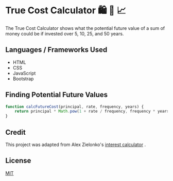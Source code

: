 # True Cost Calculator :shopping: :purse: :chart_with_upwards_trend:


The True Cost Calculator shows what the potential future value of a sum of money could be if invested over 5, 10, 25, and 50 years.

## Languages / Frameworks Used
* HTML
* CSS
* JavaScript
* Bootstrap


## Finding Potential Future Values

```javascript
function calcFutureCost(principal, rate, frequency, years) {
	return principal * Math.pow(1 + rate / frequency, frequency * years);
}
```

## Credit
This project was adapted from Alex Zielonko's [interest calculator](https://megafauna.dev/javascript-compound-interest/) .

## License
[MIT](https://choosealicense.com/licenses/mit/)